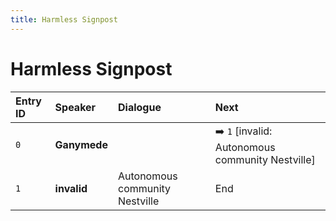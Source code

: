 ```yaml
---
title: Harmless Signpost
---
```


# Harmless Signpost


| Entry ID | Speaker | Dialogue | Next |
| :------- | :------ | :------- | :------------ |
| `0` | **Ganymede** |  | ➡️ `1` \[invalid: Autonomous community Nestville\] |
| `1` | **invalid** | Autonomous community Nestville | End |
